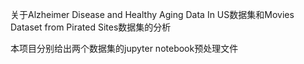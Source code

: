 
关于Alzheimer Disease and Healthy Aging Data In US数据集和Movies Dataset from Pirated Sites数据集的分析

本项目分别给出两个数据集的jupyter notebook预处理文件

